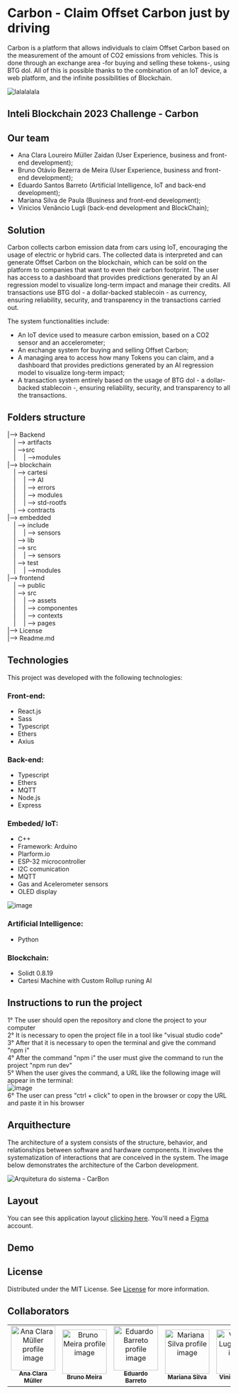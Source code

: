 # Carbon - Claim Offset Carbon just by driving 
Carbon is a platform that allows individuals to claim Offset Carbon based on the measurement of the amount of CO2 emissions from vehicles. This is done through an exchange area -for buying and selling these tokens-, using BTG dol. All of this is possible thanks to the combination of an IoT device, a web platform, and the infinite possibilities of Blockchain.

![lalalalala](https://user-images.githubusercontent.com/99202282/236663803-7883aac4-2f93-41c0-b422-e922dcc6dd2d.png)


## Inteli Blockchain 2023 Challenge - Carbon

## Our team
- Ana Clara Loureiro Müller Zaidan (User Experience, business and front-end development);
- Bruno Otávio Bezerra de Meira (User Experience, business and front-end development);
- Eduardo Santos Barreto (Artificial Intelligence, IoT and back-end development);
- Mariana Silva de Paula (Business and front-end development);
- Vinicios Venâncio Lugli (back-end development and BlockChain);

## Solution
Carbon collects carbon emission data from cars using IoT, encouraging the usage of electric or hybrid cars. The collected data is interpreted and can generate Offset Carbon on the blockchain, which can be sold on the platform to companies that want to even their carbon footprint. The user has access to a dashboard that provides predictions generated by an AI regression model to visualize long-term impact and manage their credits. All transactions use BTG dol - a dollar-backed stablecoin - as currency, ensuring reliability, security, and transparency in the transactions carried out.

The system functionalities include:

- An IoT device used to measure carbon emission, based on a CO2 sensor and an accelerometer;
- An exchange system for buying and selling Offset Carbon;
- A managing area to access how many Tokens you can claim, and a dashboard that provides predictions generated by an AI regression model to visualize long-term impact;
- A transaction system entirely based on the usage of BTG dol - a dollar-backed stablecoin -, ensuring reliability, security, and transparency to all the transactions.

## Folders structure 
|--> Backend<br>
  &emsp;| --> artifacts <br>
  &emsp;| -->src <br>
  &emsp;| &emsp;| -->modules <br>
|--> blockchain<br>
  &emsp;| --> cartesi <br>
  &emsp;| &emsp;| --> AI <br>
  &emsp;| &emsp;| --> errors <br>
  &emsp;| &emsp;| --> modules <br>
  &emsp;| &emsp;| --> std-rootfs <br>
  &emsp;| --> contracts <br>
|--> embedded<br> 
  &emsp;| --> include<br>
  &emsp;| &emsp;| --> sensors <br>
  &emsp;| --> lib<br>
  &emsp;| --> src<br>
  &emsp;| &emsp;| --> sensors <br>
  &emsp;| --> test<br>
  &emsp;| &emsp;| -->modules <br>
  |--> frontend<br>
    &emsp;| --> public<br>
    &emsp;| --> src<br>
    &emsp;| &emsp;| --> assets <br>
    &emsp;| &emsp;| --> componentes <br>
    &emsp;| &emsp;| --> contexts <br>
    &emsp;| &emsp;| --> pages <br>
|--> License<br>
|--> Readme.md<br>

## Technologies

 This project was developed with the following technologies:
 
 ### Front-end:
 - React.js
 - Sass
 - Typescript
 - Ethers
 - Axius
 
 ### Back-end:
 - Typescript
 - Ethers
 - MQTT
 - Node.js
 - Express
 
 ### Embeded/ IoT:
 - C++
 - Framework: Arduíno
 - Plarform.io
 - ESP-32 microcontroller
 - I2C comunication
 - MQTT
 - Gas and Acelerometer sensors
 - OLED display
 
![image](https://user-images.githubusercontent.com/99264876/236664708-5c1daa32-f550-45a9-805e-ab8e991cc541.png)
 
 ### Artificial Intelligence:
 - Python
 
 ### Blockchain:
 - Solidt 0.8.19
 - Cartesi Machine with Custom Rollup runing AI

## Instructions to run the project
1° The user should open the repository and clone the project to your computer <br>
2° It is necessary to open the project file in a tool like "visual studio code" <br>
3° After that it is necessary to open the terminal and give the command "npm i" <br>
4° After the command "npm i" the user must give the command to run the project "npm run dev" <br>
5° When the user gives the command, a URL like the following image will appear in the terminal: <br>
![image](https://user-images.githubusercontent.com/99264876/236677831-04ca77b2-50e1-429f-8d08-794153fa676b.png) <br>
6° The user can press "ctrl + click" to open in the browser or copy the URL and paste it in his browser <br>


## Arquithecture
The architecture of a system consists of the structure, behavior, and relationships between software and hardware components. It involves the systematization of interactions that are conceived in the system. The image below demonstrates the architecture of the Carbon development.

![Arquitetura do sistema - CarBon](https://user-images.githubusercontent.com/40807526/236663082-5f4241c2-eced-447b-ae16-1570f060f854.png)

## Layout

You can see this application layout  [clicking here](https://www.figma.com/file/NimQTWAvXkrCFHNCByUp3g/Frontend---CarBon?type=design&node-id=0%3A1&t=JYX38XFl5vKz2shA-1). You'll need a  [Figma](https://www.figma.com/)  account.

## Demo


## License

Distributed under the MIT License. See [License](https://github.com/hackathon-blockchain-inteli/car-bon-project/blob/main/LICENSE) for more information.

## Collaborators 
<table>
  <tr>
    <td align="center">
      <a href="https://www.linkedin.com/in/ana-clara-loureiro-muller-zaidan/">
        <img src="https://media.licdn.com/dms/image/C4E03AQFESfiDsz5Reg/profile-displayphoto-shrink_800_800/0/1646850304947?e=1688601600&v=beta&t=ZjRBXNdeJ_yFPBBZ_b0cX9ly3eWj41qfTrhmCfsCt_U" width="100px;" alt="Ana Clara Müller profile image"/><br>
        <sub>
          <b>Ana Clara Müller</b>
        </sub>
      </a>
    </td>
    <td align="center">
      <a href="https://www.linkedin.com/in/bruno-omeira/">
        <img src="https://avatars.githubusercontent.com/u/99202553?v=4" width="100px;" alt="Bruno Meira profile image"/><br>
        <sub>
          <b>Bruno Meira</b>
        </sub>
      </a>
    </td>
    <td align="center">
      <a href="https://www.linkedin.com/in/eduardosbarreto/">
        <img src="https://media.licdn.com/dms/image/D4D03AQHcmdXszbRiEA/profile-displayphoto-shrink_400_400/0/1674764013909?e=1688601600&v=beta&t=SlwqWDqdgfXin1SxXfs1JJ7r122Y6bOJtch5T9hcfpk" width="100px;" alt="Eduardo Barreto profile image"/><br>
        <sub>
          <b>Eduardo Barreto</b>
        </sub>
      </a>
    </td>
    <td align="center">
      <a href="https://www.linkedin.com/in/mariana-silva-paula/">
        <img src="https://media.licdn.com/dms/image/C4D03AQHSps6wu6sSFg/profile-displayphoto-shrink_800_800/0/1653334808256?e=1688601600&v=beta&t=4ERwwYt_J7oHodDMj_yrqdNFa-tV5zxSFw8cJ4WtG2Y" width="100px;" alt="Mariana Silva profile image"/><br>
        <sub>
          <b>Mariana Silva</b>
        </sub>
      </a>
    </td>
    <td align="center">
      <a href="https://www.linkedin.com/in/vinicioslugli/">
        <img src="https://media.licdn.com/dms/image/C4D03AQG_4HA0i2JZ9g/profile-displayphoto-shrink_800_800/0/1615483031781?e=1688601600&v=beta&t=lEg0U8P_N5dQneZYdBBJYI-7FjhztQAyBTpZDw2EnuM" width="100px;" alt="Vinicios Lugli profile image"/><br>
        <sub>
          <b>Vinicios Lugli</b>
        </sub>
      </a>
    </td>
  </tr>
</table>
